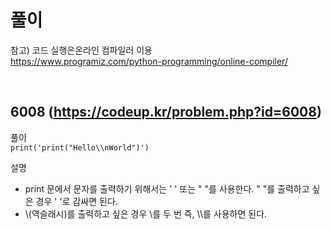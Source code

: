 # 풀이
참고) 코드 실행은온라인 컴파일러 이용
<br>
https://www.programiz.com/python-programming/online-compiler/

<br>

## 6008 (https://codeup.kr/problem.php?id=6008)
풀이
<br>
`print('print("Hello\\nWorld")')`

설명
<br>
- print 문에서 문자를 출력하기 위해서는 ' ' 또는 " "를 사용한다.
" "를 출력하고 싶은 경우 ' '로 감싸면 된다.
- \\(역슬래시)를 출력하고 싶은 경우 \\를 두 번 즉, \\\를 사용하면 된다.
